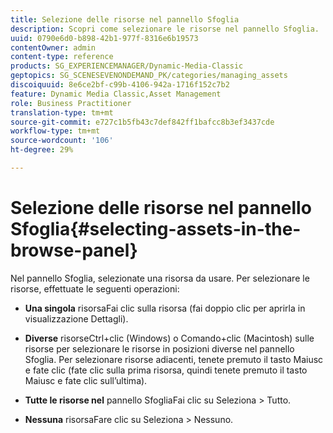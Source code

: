 ```yaml
---
title: Selezione delle risorse nel pannello Sfoglia
description: Scopri come selezionare le risorse nel pannello Sfoglia.
uuid: 0790e6d0-b898-42b1-977f-8316e6b19573
contentOwner: admin
content-type: reference
products: SG_EXPERIENCEMANAGER/Dynamic-Media-Classic
geptopics: SG_SCENESEVENONDEMAND_PK/categories/managing_assets
discoiquuid: 8e6ce2bf-c99b-4106-942a-1716f152c7b2
feature: Dynamic Media Classic,Asset Management
role: Business Practitioner
translation-type: tm+mt
source-git-commit: e727c1b5fb43c7def842ff1bafcc8b3ef3437cde
workflow-type: tm+mt
source-wordcount: '106'
ht-degree: 29%

---
```



# Selezione delle risorse nel pannello Sfoglia{#selecting-assets-in-the-browse-panel}

Nel pannello Sfoglia, selezionate una risorsa da usare. Per selezionare le risorse, effettuate le seguenti operazioni:

* **Una singola**
risorsaFai clic sulla risorsa (fai doppio clic per aprirla in visualizzazione Dettagli).

* **Diverse**
risorseCtrl+clic (Windows) o Comando+clic (Macintosh) sulle risorse per selezionare le risorse in posizioni diverse nel pannello Sfoglia. Per selezionare risorse adiacenti, tenete premuto il tasto Maiusc e fate clic (fate clic sulla prima risorsa, quindi tenete premuto il tasto Maiusc e fate clic sull’ultima).

* **Tutte le risorse nel**
pannello SfogliaFai clic su Seleziona > Tutto.

* **Nessuna**
risorsaFare clic su Seleziona > Nessuno.
